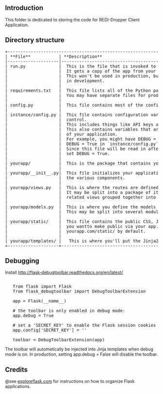 ## Introduction

This folder is dedicated to storing the code for REDI-Dropper Client Application.


## Directory structure

<pre>
+--------------------------------------------------------------------------------------------------+
| **File**           | **Description**                                                             |
|--------------------|-----------------------------------------------------------------------------|
| run.py             |  This is the file that is invoked to start up a development server.         |
|                    |  It gets a copy of the app from your package and runs it.                   |
|                    |  This won't be used in production, but it will see a lot of mileage         |
|                    |  in development.                                                            |
|                    |                                                                             |
| requirements.txt   |  This file lists all of the Python packages that your app depends on.       |
|                    |  You may have separate files for production and development dependencies.   |
|                    |                                                                             |
| config.py          |  This file contains most of the configuration variables that your app needs.|
|                    |                                                                             |
| instance/config.py |  This file contains configuration variables that shouldn't be in version    |
|                    |  control.                                                                   |
|                    |  This includes things like API keys and database URIs containing passwords. |
|                    |  This also contains variables that are specific to this particular instance |
|                    |  of your application.                                                       |
|                    |  For example, you might have DEBUG = False in config.py, but set            |
|                    |  DEBUG = True in `instance/config.py` on your local machine for development.|
|                    |  Since this file will be read in after config.py, it will override it and   |
|                    |  set DEBUG = True.                                                          |
|                    |                                                                             |
| yourapp/           |  This is the package that contains your application.                        |
|                    |                                                                             |
| yourapp/__init__.py|  This file initializes your application and brings together all of          |
|                    |  the various components.                                                    |
|                    |                                                                             |
| yourapp/views.py   |  This is where the routes are defined.                                      |
|                    |  It may be split into a package of its own (yourapp/views/) with            |
|                    |  related views grouped together into modules.                               |
|                    |                                                                             |
| yourapp/models.py  |  This is where you define the models of your application.                   |
|                    |  This may be split into several modules in the same way as views.py.        |
|                    |                                                                             |
| yourapp/static/    |  This file contains the public CSS, JavaScript, images and other files that |
|                    |  you wantto make public via your app. It is accessible from                 |
|                    |  yourapp.com/static/ by default.                                            |
|                    |                                                                             |
| yourapp/templates/ |   This is where you'll put the Jinja2 templates for your app.               |
+--------------------+-----------------------------------------------------------------------------+
</pre>

## Debugging 

Install http://flask-debugtoolbar.readthedocs.org/en/latest/

<pre>

   from flask import Flask
   from flask_debugtoolbar import DebugToolbarExtension

   app = Flask(__name__)

   # the toolbar is only enabled in debug mode:
   app.debug = True

   # set a 'SECRET_KEY' to enable the Flask session cookies
   app.config['SECRET_KEY'] = '<replace with a secret key>'

   toolbar = DebugToolbarExtension(app)
</pre>

The toolbar will automatically be injected into Jinja templates when debug mode is on.
In production, setting app.debug = False will disable the toolbar.


## Credits

@see [exploreflask.com](https://exploreflask.com/organizing.html) for instructions on
how to organize Flask applications.
